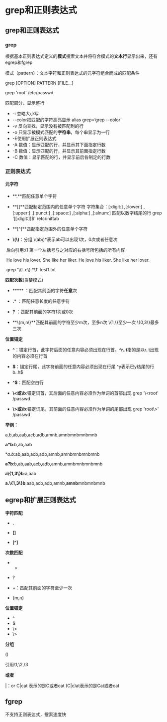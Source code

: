 #  grep和正则表达式

## grep和正则表达式

### grep

根据基本正则表达式定义的**模式**搜索文本并将符合模式的**文本行**显示出来，还有egrep和fgrep

模式（pattern）：文本字符和正则表达式的元字符组合而成的匹配条件

grep [OPTION] PATTERN [FILE...]

grep 'root' /etc/passwd

匹配部分，显示整行

- -i 忽略大小写
- --color把匹配的字符高亮显示    alias grep=‘grep --color’
- -v 反向查找，显示没有被匹配到的行
- -o 只显示被模式匹配的**字符串**，每个串显示为一行
- -E使用扩展正则表达式
- -A 数值：显示匹配的行，并显示其下面指定行数
- -B 数值：显示匹配的行，并显示其前面指定行数
- -C 数值：显示匹配的行，并显示前后各制定的行数

### 正则表达式

#### 元字符

- **.**匹配任意单个字符



- **[]**匹配制定范围内的任意单个字符      字符集合：\[:digit:\] ,\[:lower:\] ,\[:upper:\] ,\[:punct:\] ,\[:space:] ,\[:alpha:\] ,\[:alnum:] 匹配以数字结尾的行 grep ‘[[:digit:]]$' /etc/inittab



- **\[^]**匹配指定范围外的任意单个字符



- **\\(\\)**：分组         \\(ab\\)*表示ab可以出现1次，0次或者任意次


​        后向引用:\1 第一个左括号与之对应的右括号所包括的所有内容

​    He love his lover.  She like her liker. He love his liker. She like her lover.

​    grep '\\(l..e\\).*\1' test1.txt

**匹配次数**(贪婪模式)

- ***** ：匹配其前面的字符**任意**次



- **.*** ：匹配任意长度的任意字符



- **\?** ：匹配其前面的字符1次或0次



- **\\{m,n\\}**匹配其前面的字符至少m次，至多n次     \\{1,\\}至少一次     \\{0,3\\}最多三次


**位置锚定**

- **^**：锚定行首，此字符后面的任意内容必须出现在行首。**^r..t**指的是以r..t出现的内容必须在行首



- **$**：锚定行尾，此字符前面的任意内容必须出现在行尾  ^y表示已y结尾的行  b..h\$



- **^$**：匹配空白行



- **\\<或\\b**:锚定词首，其后面的任意内容必须作为单词的首部出现 grep ‘\\<root’ /passwd



- **\\>或\\b**:锚定词尾，其前面的任意内容必须作为单词的尾部出现 grep 'root\\>' /passwd


**举例：**

a,b,ab,aab,acb,adb,amnb,amnbmnbmnbmnb

**a*b**:b,ab,aab

**a.*b**:ab,aab,acb,adb,amnb,amnbmnbmnbmnb

**a?b**:b,ab,aab,acb,adb,amnb,amnbmnbmnbmnb

**a\\{1,3\\}b**:a,aab

**a.\\{1,3\\}b**:aab,acb,adb,amnb,**amnb**mnbmnbmnb

## egrep和扩展正则表达式

**字符匹配**

- **.**


- **[]**


- **[^]**

**次数匹配**

- *


- ?


- +：匹配其前面的字符至少一次


- {m,n}

**位置锚定**

- ^
- $
- \\<
- \\>

**分组**

()

引用\1,\2,\3

**或者**

|：or      C|cat 表示的是C或者cat           (C|c)at表示的是Cat或者cat

## fgrep

不支持正则表达式，搜索速度快